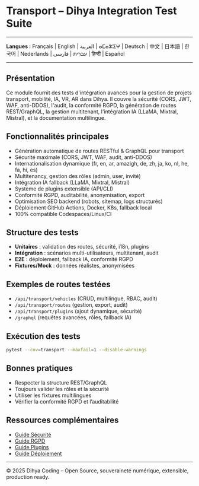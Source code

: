 # Transport – Dihya Integration Test Suite

---

**Langues :** Français | English | العربية | ⴰⵎⴰⵣⵉⵖ | Deutsch | 中文 | 日本語 | 한국어 | Nederlands | עברית | فارسی | हिन्दी | Español

---

## Présentation
Ce module fournit des tests d'intégration avancés pour la gestion de projets transport, mobilité, IA, VR, AR dans Dihya. Il couvre la sécurité (CORS, JWT, WAF, anti-DDOS), l'audit, la conformité RGPD, la génération de routes REST/GraphQL, la gestion multitenant, l'intégration IA (LLaMA, Mixtral, Mistral), et la documentation multilingue.

## Fonctionnalités principales
- Génération automatique de routes RESTful & GraphQL pour transport
- Sécurité maximale (CORS, JWT, WAF, audit, anti-DDOS)
- Internationalisation dynamique (fr, en, ar, amazigh, de, zh, ja, ko, nl, he, fa, hi, es)
- Multitenancy, gestion des rôles (admin, user, invité)
- Intégration IA fallback (LLaMA, Mixtral, Mistral)
- Système de plugins extensible (API/CLI)
- Conformité RGPD, auditabilité, anonymisation, export
- Optimisation SEO backend (robots, sitemap, logs structurés)
- Déploiement GitHub Actions, Docker, K8s, fallback local
- 100% compatible Codespaces/Linux/CI

## Structure des tests
- **Unitaires** : validation des routes, sécurité, i18n, plugins
- **Intégration** : scénarios multi-utilisateurs, multitenant, audit
- **E2E** : déploiement, fallback IA, conformité RGPD
- **Fixtures/Mock** : données réalistes, anonymisées

## Exemples de routes testées
- `/api/transport/vehicles` (CRUD, multilingue, RBAC, audit)
- `/api/transport/routes` (gestion, export, audit)
- `/api/transport/plugins` (ajout dynamique, sécurité)
- `/graphql` (requêtes avancées, rôles, fallback IA)

## Exécution des tests
```bash
pytest --cov=transport --maxfail=1 --disable-warnings
```

## Bonnes pratiques
- Respecter la structure REST/GraphQL
- Toujours valider les rôles et la sécurité
- Utiliser les fixtures multilingues
- Vérifier la conformité RGPD et l’auditabilité

## Ressources complémentaires
- [Guide Sécurité](../../../API_SECURITY_GUIDE.md)
- [Guide RGPD](../../../LEGAL_COMPLIANCE_GUIDE.md)
- [Guide Plugins](../../../PLUGINS_GUIDE.md)
- [Guide Déploiement](../../../RELEASE_CHECKLIST.md)

---

© 2025 Dihya Coding – Open Source, souveraineté numérique, extensible, production ready.
